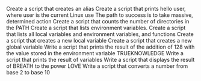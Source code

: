 Create a script that creates an alias
Create a script that prints hello user, where user is the current Linux use
The path to success is to take massive, determined action
Create a script that counts the number of directories in the PATH
Create a script that lists environment variables.
Create a script that lists all local variables and environment variables, and functions
Create a script that creates a new local variable
Create a script that creates a new global variable
Write a script that prints the result of the addition of 128 with the value stored in the environment variable TRUEKNOWLEDGE
Write a script that prints the result of variables
Write a script that displays the result of BREATH to the power LOVE
Write a script that converts a number from base 2 to base 10

